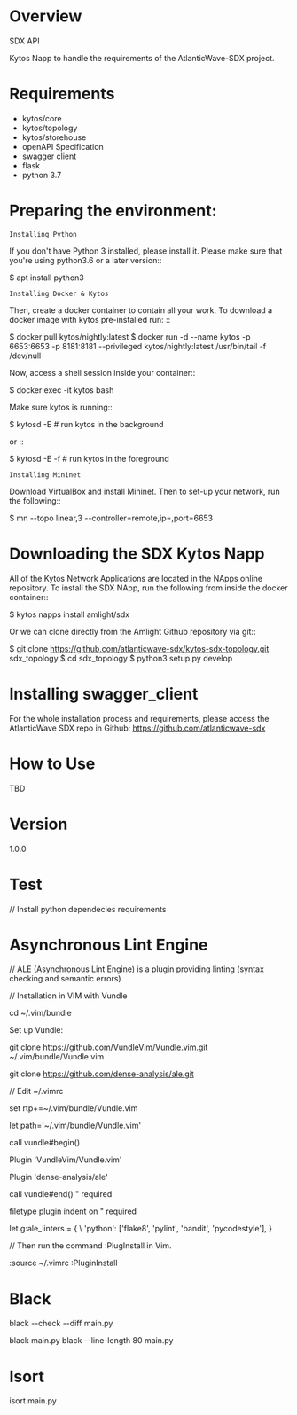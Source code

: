 Overview
========
SDX API

Kytos Napp to handle the requirements of the AtlanticWave-SDX project.

Requirements
============

* kytos/core
* kytos/topology
* kytos/storehouse
* openAPI Specification
* swagger client
* flask
* python 3.7

Preparing the environment:
==========================

``Installing Python``

If you don't have Python 3 installed, please install it. Please make sure that you're using python3.6
or a later version::

$ apt install python3

``Installing Docker & Kytos``

Then, create a docker container to contain all your work. To download a docker image with kytos pre-installed run: ::

$ docker pull kytos/nightly:latest
$ docker run -d --name kytos -p 6653:6653 -p 8181:8181 --privileged kytos/nightly:latest /usr/bin/tail -f /dev/null

Now, access a shell session inside your container::

$ docker exec -it kytos bash

Make sure kytos is running::

$ kytosd -E # run kytos in the background

or ::

$ kytosd -E -f # run kytos in the foreground

``Installing Mininet``

Download VirtualBox and install Mininet. Then to set-up your network, run the following::

$ mn --topo linear,3 --controller=remote,ip=,port=6653



Downloading the SDX Kytos Napp
================================


All of the Kytos Network Applications are located in the NApps online repository. To install the SDX NApp, run the
following from inside the docker container::

$ kytos napps install amlight/sdx

Or we can clone directly from the Amlight Github repository via git::

$ git clone https://github.com/atlanticwave-sdx/kytos-sdx-topology.git sdx_topology
$ cd sdx_topology
$ python3 setup.py develop


Installing swagger_client
==========================

For the whole installation process and requirements, please access
the AtlanticWave SDX repo in Github: https://github.com/atlanticwave-sdx

How to Use
==========

TBD


Version
=======

1.0.0

# Test

// Install python dependecies requirements

# Asynchronous Lint Engine

// ALE (Asynchronous Lint Engine) is a plugin providing linting (syntax checking and semantic errors)

// Installation in VIM with Vundle

cd ~/.vim/bundle

Set up Vundle:

git clone https://github.com/VundleVim/Vundle.vim.git ~/.vim/bundle/Vundle.vim

git clone https://github.com/dense-analysis/ale.git

// Edit ~/.vimrc

set rtp+=~/.vim/bundle/Vundle.vim

let path='~/.vim/bundle/Vundle.vim'

call vundle#begin()

Plugin 'VundleVim/Vundle.vim'

Plugin 'dense-analysis/ale'

call vundle#end()            " required

filetype plugin indent on    " required

let g:ale_linters = {
        \   'python': ['flake8', 'pylint', 'bandit', 'pycodestyle'],
        \}


// Then run the command :PlugInstall in Vim.

:source ~/.vimrc
:PluginInstall

# Black

black --check --diff main.py

black main.py
black --line-length 80 main.py

# Isort

isort main.py
